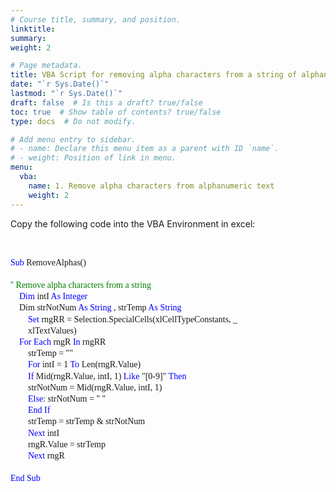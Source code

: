 ```yaml
---
# Course title, summary, and position.
linktitle: 
summary: 
weight: 2

# Page metadata.
title: VBA Script for removing alpha characters from a string of alphanumeric text
date: "`r Sys.Date()`"
lastmod: "`r Sys.Date()`"
draft: false  # Is this a draft? true/false
toc: true  # Show table of contents? true/false
type: docs  # Do not modify.

# Add menu entry to sidebar.
# - name: Declare this menu item as a parent with ID `name`.
# - weight: Position of link in menu.
menu:
  vba:
    name: 1. Remove alpha characters from alphanumeric text
    weight: 2
---
```


Copy the following code into the VBA Environment in excel:

<br>

<html>

<style>
p.indent {
    text-indent: 30px;
}

div.a {
  line-height:130%;
}


</style>


<div class="a"> <p style="font-family:consolas"> <font color = blue> Sub </font color>  RemoveAlphas()
<br>
<br> <font color = green> '' Remove alpha characters from a string </font color>
<br> &nbsp;&nbsp;&nbsp; <font color = blue> Dim </font color> intI <font color = blue> As Integer </font color> 
<br> &nbsp;&nbsp;&nbsp; Dim strNotNum <font color = blue> As String </font color>, strTemp <font color=blue> As String </font color>
<br> &nbsp;&nbsp;&nbsp;&nbsp;&nbsp;&nbsp;&nbsp; <font color=blue>Set</font color> rngRR = Selection.SpecialCells(xlCellTypeConstants, _
<br> &nbsp;&nbsp;&nbsp;&nbsp;&nbsp;&nbsp;&nbsp; xlTextValues)
<br> &nbsp;&nbsp;&nbsp; <font color = blue> For Each </font color> rngR <font color=blue> In </font color> rngRR
<br> &nbsp;&nbsp;&nbsp;&nbsp;&nbsp;&nbsp;&nbsp; strTemp = ""
<br> &nbsp;&nbsp;&nbsp;&nbsp;&nbsp;&nbsp;&nbsp; <font color=blue> For </font color> intI = 1 <font color=blue>To</font color> Len(rngR.Value)
<br> &nbsp;&nbsp;&nbsp;&nbsp;&nbsp;&nbsp;&nbsp; <font color=blue>If</font color> Mid(rngR.Value, intI, 1) <font color=blue>Like</font color> "[0-9]" <font color=blue> Then </font color>
<br> &nbsp;&nbsp;&nbsp;&nbsp;&nbsp;&nbsp;&nbsp; strNotNum = Mid(rngR.Value, intI, 1)
<br> &nbsp;&nbsp;&nbsp;&nbsp;&nbsp;&nbsp;&nbsp; <font color=blue>Else</font color>: strNotNum = " "
<br> &nbsp;&nbsp;&nbsp;&nbsp;&nbsp;&nbsp;&nbsp; <font color=blue> End If </font color>
<br> &nbsp;&nbsp;&nbsp;&nbsp;&nbsp;&nbsp;&nbsp; strTemp = strTemp & strNotNum
<br> &nbsp;&nbsp;&nbsp;&nbsp;&nbsp;&nbsp;&nbsp; <font color=blue> Next </font color> intI
<br> &nbsp;&nbsp;&nbsp;&nbsp;&nbsp;&nbsp;&nbsp; rngR.Value = strTemp
<br> &nbsp;&nbsp;&nbsp;&nbsp;&nbsp;&nbsp;&nbsp; <font color=blue>Next</font color> rngR
<br>
<br> <font color=blue>End Sub</font color>
</p>

</div>
